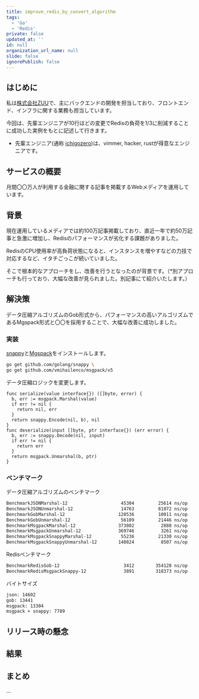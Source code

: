 ```yaml
---
title: improve_redis_by_convert_algorithm
tags:
  - 'Go'
  - 'Redis'
private: false
updated_at: ''
id: null
organization_url_name: null
slide: false
ignorePublish: false
---
```

## はじめに

私は[株式会社ZUU](https://zuu.co.jp/)で、主にバックエンドの開発を担当しており、フロントエンド、インフラに関する業務も担当しています。

今回は、先輩エンジニアが10行ほどの変更でRedisの負荷を1/3に削減することに成功した実例をもとに記述して行きます。

- 先輩エンジニア(通称 [ichigozero](https://github.com/ichigozero))は、vimmer, hacker, rustが得意なエンジニアです。

## サービスの概要

月間〇〇万人が利用する金融に関する記事を掲載するWebメディアを運用しています。

## 背景

現在運用しているメディアでは約100万記事掲載しており、直近一年で約50万記事と急激に増加し、Redisのパフォーマンスが劣化する課題がありました。

RedisのCPU使用率が高負荷状態になると、インスタンスを増やすなどの力技で対応するなど、イタチごっこが続いていました。

そこで根本的なアプローチをし、改善を行うとなったのが背景です。（*別アプローチも行っており、大幅な改善が見られました。別記事にて紹介いたします。）

## 解決策

データ圧縮アルゴリズムのGob形式から、パフォーマンスの高いアルゴリズムであるMgspack形式と〇〇を採用することで、大幅な改善に成功しました。

### 実装

[snappy](https://github.com/golang/snappy)と[Mgspack](https://github.com/vmihailenco/msgpack)をインストールします。

```zsh
go get github.com/golang/snappy \
go get github.com/vmihailenco/msgpack/v5
```

データ圧縮ロジックを変更します。

```golang
func serialize(value interface{}) ([]byte, error) {
  b, err := msgpack.Marshal(value)
  if err != nil {
    return nil, err
  }
  return snappy.Encode(nil, b), nil
}
func deserialize(input []byte, ptr interface{}) (err error) {
  b, err := snappy.Decode(nil, input)
  if err != nil {
    return err
  }
  return msgpack.Unmarshal(b, ptr)
}
```

### ベンチマーク

データ圧縮アルゴリズムのベンチマーク

```zsh
BenchmarkJSONMarshal-12               	   45304	     25614 ns/op	   17984 B/op	      35 allocs/op
BenchmarkJSONUnmarshal-12             	   14763	     81072 ns/op	   31334 B/op	      74 allocs/op
BenchmarkGobMarshal-12                	  120536	     10011 ns/op	   29876 B/op	      51 allocs/op
BenchmarkGobUnmarshal-12              	   56109	     21446 ns/op	   36464 B/op	     243 allocs/op
BenchmarkMsgpackMarshal-12            	  373802	      2888 ns/op	   28005 B/op	       5 allocs/op
BenchmarkMsgpackUnmarshal-12          	  369746	      3261 ns/op	   15286 B/op	      34 allocs/op
BenchmarkMsgpackSnappyMarshal-12      	   55236	     21330 ns/op	   44386 B/op	       5 allocs/op
BenchmarkMsgpackSnappyUnmarshal-12    	  140824	      8507 ns/op	   28951 B/op	      35 allocs/op
```

Redisベンチマーク

```zsh
BenchmarkRedisGob-12                  	    3412	    354128 ns/op	   80158 B/op	     299 allocs/op
BenchmarkRedisMsgpackSnappy-12              3891	    318373 ns/op	   76750 B/op	      46 allocs/op
```

バイトサイズ

```zsh
json: 14602
gob: 13441
msgpack: 13304
msgpack + snappy: 7789
```

## リリース時の懸念

## 結果

## まとめ

...

